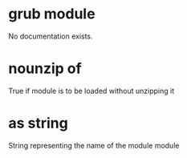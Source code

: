 # grub module

No documentation exists.

# nounzip of <grub module>

True if module is to be loaded without unzipping it

# <grub module> as string

String representing the name of the module module
